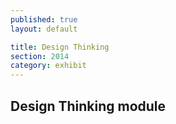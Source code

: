 ```yaml
---
published: true
layout: default

title: Design Thinking
section: 2014
category: exhibit
---
```


## Design Thinking module
